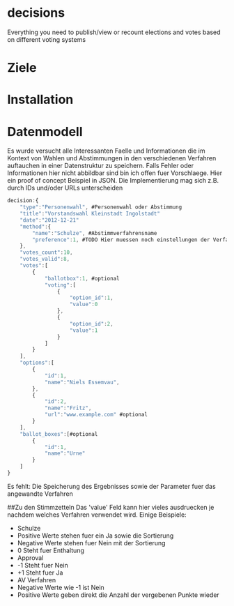 decisions
=========

Everything you need to publish/view or recount elections and votes based on different voting systems

# Ziele

# Installation

# Datenmodell
Es wurde versucht alle Interessanten Faelle und Informationen die im Kontext von Wahlen und Abstimmungen in den verschiedenen Verfahren auftauchen in einer Datenstruktur zu speichern. Falls Fehler oder Informationen hier nicht abbildbar sind bin ich offen fuer Vorschlaege.
Hier ein proof of concept Beispiel in JSON. Die Implementierung mag sich z.B. durch IDs und/oder URLs unterscheiden

```javascript
decision:{
	"type":"Personenwahl", #Personenwahl oder Abstimmung
	"title":"Vorstandswahl Kleinstadt Ingolstadt"
	"date":"2012-12-21"
	"method":{
		"name":"Schulze", #Abstimmverfahrensname
		"preference":1, #TODO Hier muessen noch einstellungen der Verfahren auftauchen
	},
	"votes_count":10,
	"votes_valid":8,
	"votes":[
		{
			"ballotbox":1, #optional
			"voting":[
				{
					"option_id":1,
					"value":0
				},
				{
					"option_id":2,
					"value":1
				}
			]
		}
	],
	"options":[
		{
			"id":1,
			"name":"Niels Essemvau",
		},
		{
			"id":2,
			"name":"Fritz",
			"url":"www.example.com" #optional
		}
	],
	"ballot_boxes":[#optional
		{
			"id":1,
			"name":"Urne"
		}
	]
}
```

Es fehlt: Die Speicherung des Ergebnisses sowie der Parameter fuer das angewandte Verfahren

##Zu den Stimmzetteln
Das 'value' Feld kann hier vieles ausdruecken je nachdem welches Verfahren verwendet wird.
Einige Beispiele:
* Schulze
 * Positive Werte stehen fuer ein Ja sowie die Sortierung
 * Negative Werte stehen fuer Nein mit der Sortierung
 * 0 Steht fuer Enthaltung
* Approval
 * -1 Steht fuer Nein
 * +1 Steht fuer Ja
* AV Verfahren
 * Negative Werte wie -1 ist Nein
 * Positive Werte geben direkt die Anzahl der vergebenen Punkte wieder
